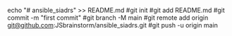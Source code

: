 echo "# ansible_siadrs" >> README.md
#git init
#git add README.md
#git commit -m "first commit"
#git branch -M main
#git remote add origin git@github.com:JSbrainstorm/ansible_siadrs.git
#git push -u origin main
